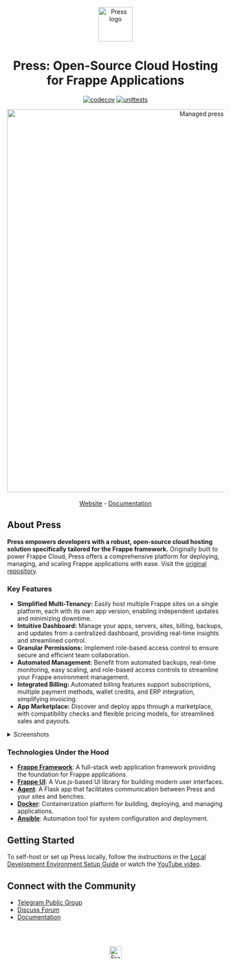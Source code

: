 <div align="center" markdown="1">
  <img src="https://frappe.io/files/Group%202%20(1).png" alt="Press logo" width="80"/>
  <h1>Press: Open-Source Cloud Hosting for Frappe Applications</h1>

  [![codecov](https://codecov.io/gh/frappe/press/branch/master/graph/badge.svg?token=0puvH0jUx9)](https://codecov.io/gh/frappe/press)
  [![unittests](https://github.com/frappe/press/actions/workflows/main.yaml/badge.svg)](https://github.com/frappe/press/actions/workflows/main.yaml)
</div>

<div align="center">
  <img width="889" alt="Managed press" src="https://github.com/user-attachments/assets/2675e828-d5ed-4527-a038-7742a5cfa3db" />
</div>
<br />
<div align="center">
  <a href="https://frappe.io/press">Website</a> - <a href="https://docs.frappe.io/cloud/">Documentation</a>
</div>

## About Press

**Press empowers developers with a robust, open-source cloud hosting solution specifically tailored for the Frappe framework.**  Originally built to power Frappe Cloud, Press offers a comprehensive platform for deploying, managing, and scaling Frappe applications with ease.  Visit the [original repository](https://github.com/frappe/press).

### Key Features

*   **Simplified Multi-Tenancy:** Easily host multiple Frappe sites on a single platform, each with its own app version, enabling independent updates and minimizing downtime.
*   **Intuitive Dashboard:** Manage your apps, servers, sites, billing, backups, and updates from a centralized dashboard, providing real-time insights and streamlined control.
*   **Granular Permissions:** Implement role-based access control to ensure secure and efficient team collaboration.
*   **Automated Management:**  Benefit from automated backups, real-time monitoring, easy scaling, and role-based access controls to streamline your Frappe environment management.
*   **Integrated Billing:**  Automated billing features support subscriptions, multiple payment methods, wallet credits, and ERP integration, simplifying invoicing.
*   **App Marketplace:** Discover and deploy apps through a marketplace, with compatibility checks and flexible pricing models, for streamlined sales and payouts.

<details>
  <summary>Screenshots</summary>

![Dashboard](https://github.com/user-attachments/assets/1904fa3e-39aa-4151-8276-d3cc622ed582)
![Permissions](https://github.com/user-attachments/assets/60da6b5e-8f48-4483-99cf-67886ccc8bd6)
![Bench Group Update](https://github.com/user-attachments/assets/2be6b0ee-084d-4949-8d13-218b5a218d3d)
![Marketplace](https://github.com/user-attachments/assets/2f325737-7929-485d-a670-549f986fd07e)
</details>

### Technologies Under the Hood

*   [**Frappe Framework**](https://github.com/frappe/frappe):  A full-stack web application framework providing the foundation for Frappe applications.
*   [**Frappe UI**](https://github.com/frappe/frappe-ui):  A Vue.js-based UI library for building modern user interfaces.
*   [**Agent**](https://github.com/frappe/agent): A Flask app that facilitates communication between Press and your sites and benches.
*   [**Docker**](https://www.docker.com):  Containerization platform for building, deploying, and managing applications.
*   [**Ansible**](https://www.ansible.com):  Automation tool for system configuration and deployment.

## Getting Started

To self-host or set up Press locally, follow the instructions in the [Local Development Environment Setup Guide](https://docs.frappe.io/cloud/local-fc-setup) or watch the [YouTube video](https://www.youtube.com/watch?v=Xb9QHnUrIEk).

## Connect with the Community

*   [Telegram Public Group](https://t.me/frappecloud)
*   [Discuss Forum](https://discuss.frappe.io/c/frappe-cloud/77)
*   [Documentation](https://docs.frappe.io/cloud)

<br/>
<br/>
<div align="center" style="padding-top: 0.75rem;">
	<a href="https://frappe.io" target="_blank">
		<picture>
			<source media="(prefers-color-scheme: dark)" srcset="https://frappe.io/files/Frappe-white.png">
			<img src="https://frappe.io/files/Frappe-black.png" alt="Frappe Technologies" height="28"/>
		</picture>
	</a>
</div>